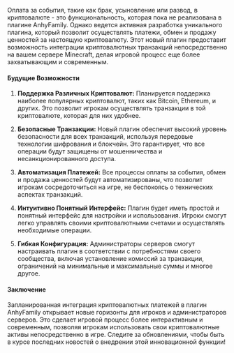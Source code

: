 Оплата за события, такие как брак, усыновление или развод, в криптовалюте - это функциональность, которая пока не реализована в плагине AnhyFamily. Однако ведется активная разработка уникального плагина, который позволит осуществлять платежи, обмен и продажу ценностей за настоящую криптовалюту. Этот новый плагин предоставит возможность интеграции криптовалютных транзакций непосредственно на вашем сервере Minecraft, делая игровой процесс еще более захватывающим и современным.

#### Будущие Возможности

1. **Поддержка Различных Криптовалют:** Планируется поддержка наиболее популярных криптовалют, таких как Bitcoin, Ethereum, и других. Это позволит игрокам осуществлять транзакции в той криптовалюте, которая для них удобнее.

2. **Безопасные Транзакции:** Новый плагин обеспечит высокий уровень безопасности для всех транзакций, используя передовые технологии шифрования и блокчейн. Это гарантирует, что все операции будут защищены от мошенничества и несанкционированного доступа.

3. **Автоматизация Платежей:** Все процессы оплаты за события, обмен и продажа ценностей будут автоматизированы, что позволит игрокам сосредоточиться на игре, не беспокоясь о технических аспектах транзакций.

4. **Интуитивно Понятный Интерфейс:** Плагин будет иметь простой и понятный интерфейс для настройки и использования. Игроки смогут легко управлять своими криптовалютными счетами и осуществлять необходимые операции.

5. **Гибкая Конфигурация:** Администраторы серверов смогут настраивать плагин в соответствии с потребностями своего сообщества, включая установление комиссий за транзакции, ограничений на минимальные и максимальные суммы и многое другое.

#### Заключение

Запланированная интеграция криптовалютных платежей в плагин AnhyFamily открывает новые горизонты для игроков и администраторов серверов. Это сделает игровой процесс более интерактивным и современным, позволяя игрокам использовать свои криптовалютные активы непосредственно в игре. Следите за обновлениями, чтобы быть в курсе последних новостей о внедрении этой инновационной функции!